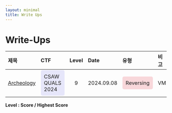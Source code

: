 ```yaml
---
layout: minimal
title: Write Ups
---
```


# Write-Ups

| 제목 | CTF | Level | Date | 유형| 비고 |
| :------ |:--- | :--: | :---| :--- | :--- |
|[Archeology](https://jeongramon.github.io/archeology)|<div style="background-color:#e6e6fa; padding:10px; border-radius:5px;">CSAW QUALS 2024</div>  |9| 2024.09.08 | <div style="background-color:#f8d7da; padding:10px; border-radius:5px;">Reversing</div> | VM |

**Level : Score / Highest Score**